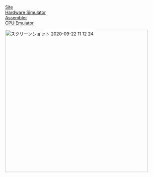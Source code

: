 [Site](https://www.nand2tetris.org/software)  
[Hardware Simulator](https://inworks.ucdenver.edu/jkb/iwks3300/Docs/Hardware%20Simulator%20Tutorial-JKB.pdf)  
[Assembler](https://b1391bd6-da3d-477d-8c01-38cdf774495a.filesusr.com/ugd/44046b_759f4f811ad14e12ac45bc60dd679fa3.pdf)  
[CPU Emulator](https://b1391bd6-da3d-477d-8c01-38cdf774495a.filesusr.com/ugd/44046b_f63aba2611944e82974c9c5d5a3821fe.pdf)  

<img width="459" alt="スクリーンショット 2020-09-22 11 12 24" src="https://user-images.githubusercontent.com/50798936/93838419-885ff100-fcc4-11ea-9a09-e63fb193c988.png">

